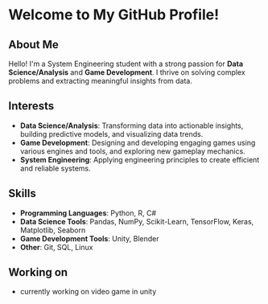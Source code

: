 # Welcome to My GitHub Profile!

## About Me
Hello! I'm a System Engineering student with a strong passion for **Data Science/Analysis** and **Game Development**. I thrive on solving complex problems and extracting meaningful insights from data.

## Interests
- **Data Science/Analysis**: Transforming data into actionable insights, building predictive models, and visualizing data trends.
- **Game Development**: Designing and developing engaging games using various engines and tools, and exploring new gameplay mechanics.
- **System Engineering**: Applying engineering principles to create efficient and reliable systems.

## Skills
- **Programming Languages**: Python, R, C#
- **Data Science Tools**: Pandas, NumPy, Scikit-Learn, TensorFlow, Keras, Matplotlib, Seaborn
- **Game Development Tools**: Unity, Blender
- **Other**: Git, SQL, Linux

## Working on
- currently working on video game in unity
